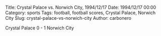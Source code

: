 Title: Crystal Palace vs. Norwich City, 1994/12/17
Date: 1994/12/17 00:00
Category: sports
Tags: football, football scores, Crystal Palace, Norwich City
Slug: crystal-palace-vs-norwich-city
Author: carbonero


Crystal Palace 0 - 1 Norwich City
